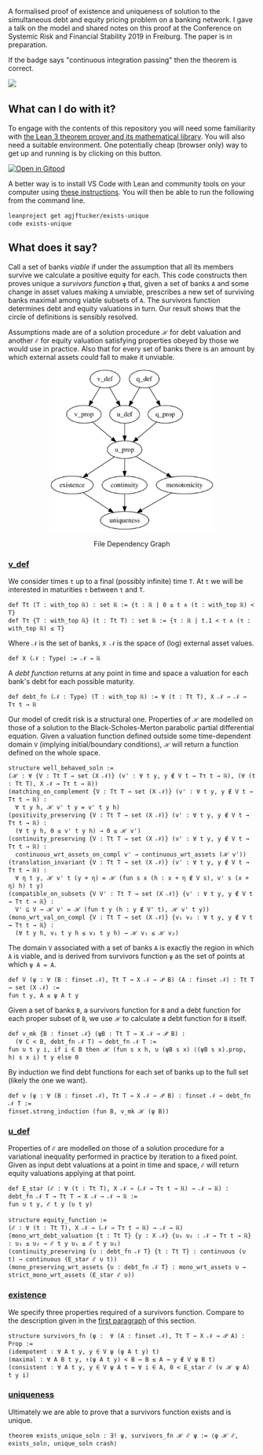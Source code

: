 A formalised proof of existence and uniqueness of solution to the simultaneous debt and equity pricing problem on a banking network.
I gave a talk on the model and shared notes on this proof at the Conference on Systemic Risk and Financial Stability 2019 in Freiburg.
The paper is in preparation.

If the badge says "continuous integration passing" then the theorem is correct.

<img class="NO-CACHE" src="https://github.com/agjftucker/exists-unique/workflows/continuous%20integration/badge.svg?branch=master" />

## What can I do with it?

To engage with the contents of this repository you will need some familiarity with [the Lean 3 theorem prover and its mathematical library](https://leanprover-community.github.io/).
You will also need a suitable environment.
One potentially cheap (browser only) way to get up and running is by clicking on this button.

[![Open in Gitpod](https://gitpod.io/button/open-in-gitpod.svg)](https://gitpod.io/#https://github.com/agjftucker/exists-unique)

A better way is to install VS Code with Lean and community tools on your computer using [these instructions](https://leanprover-community.github.io/get_started.html).
You will then be able to run the following from the command line.

```
leanproject get agjftucker/exists-unique
code exists-unique
```

## What does it say?

Call a set of banks *viable* if under the assumption that all its members survive we calculate a positive equity for each.
This code constructs then proves unique a *survivors function* `φ` that, given a set of banks `A` and some change in asset values making `A` unviable, prescribes a new set of surviving banks maximal among viable subsets of `A`.
The survivors function determines debt and equity valuations in turn.
Our result shows that the circle of definitions is sensibly resolved.

Assumptions made are of a solution procedure `ℋ` for debt valuation and another `ℰ` for equity valuation satisfying properties obeyed by those we would use in practice.
Also that for every set of banks there is an amount by which external assets could fall to make it unviable.

<p align="center"><img src="import-graph.svg" width="338pt" height="332pt" /></p>
<p align="center">File Dependency Graph</p>

### [v_def](src/v_def.lean)

We consider times `t` up to a final (possibly infinite) time `T`.
At `t` we will be interested in maturities `τ` between `t` and `T`.
```lean
def Tt (T : with_top ℝ) : set ℝ := {t : ℝ | 0 ≤ t ∧ (t : with_top ℝ) < T}
def Tτ {T : with_top ℝ} (t : Tt T) : set ℝ := {τ : ℝ | t.1 < τ ∧ (τ : with_top ℝ) ≤ T}
```
Where `𝒩` is the set of banks, `X 𝒩` is the space of (log) external asset values.
```lean
def X (𝒩 : Type) := 𝒩 → ℝ
```
A *debt function* returns at any point in time and space a valuation for each bank's debt for each possible maturity.
```lean
def debt_fn (𝒩 : Type) (T : with_top ℝ) := ∀ (t : Tt T), X 𝒩 → 𝒩 → Tτ t → ℝ
```
Our model of credit risk is a structural one.
Properties of `ℋ` are modelled on those of a solution to the Black-Scholes-Merton parabolic partial differential equation.
Given a valuation function defined outside some time-dependent domain `V` (implying initial/boundary conditions), `ℋ` will return a function defined on the whole space.
```lean
structure well_behaved_soln :=
(ℋ : ∀ {V : Tt T → set (X 𝒩)} (v' : ∀ t y, y ∉ V t → Tτ t → ℝ), (∀ (t : Tt T), X 𝒩 → Tτ t → ℝ))
(matching_on_complement {V : Tt T → set (X 𝒩)} (v' : ∀ t y, y ∉ V t → Tτ t → ℝ) :
  ∀ t y h, ℋ v' t y = v' t y h)
(positivity_preserving {V : Tt T → set (X 𝒩)} (v' : ∀ t y, y ∉ V t → Tτ t → ℝ) :
  (∀ t y h, 0 ≤ v' t y h) → 0 ≤ ℋ v')
(continuity_preserving {V : Tt T → set (X 𝒩)} (v' : ∀ t y, y ∉ V t → Tτ t → ℝ) :
  continuous_wrt_assets_on_compl v' → continuous_wrt_assets (ℋ v'))
(translation_invariant {V : Tt T → set (X 𝒩)} (v' : ∀ t y, y ∉ V t → Tτ t → ℝ) :
  ∀ η t y, ℋ v' t (y + η) = ℋ (fun s x (h : x + η ∉ V s), v' s (x + η) h) t y)
(compatible_on_subsets {V V' : Tt T → set (X 𝒩)} {v' : ∀ t y, y ∉ V t → Tτ t → ℝ} :
  V' ⊆ V → ℋ v' = ℋ (fun t y (h : y ∉ V' t), ℋ v' t y))
(mono_wrt_val_on_compl {V : Tt T → set (X 𝒩)} {v₁ v₂ : ∀ t y, y ∉ V t → Tτ t → ℝ} :
  (∀ t y h, v₁ t y h ≤ v₂ t y h) → ℋ v₁ ≤ ℋ v₂)
```
The domain `V` associated with a set of banks `A` is exactly the region in which `A` is viable, and is derived from survivors function `ψ` as the set of points at which `ψ A = A`.
```lean
def V (ψ : ∀ (B : finset 𝒩), Tt T → X 𝒩 → 𝒫 B) (A : finset 𝒩) : Tt T → set (X 𝒩) :=
fun t y, A ≤ ψ A t y
```
Given a set of banks `B`, a survivors function for `B` and a debt function for each proper subset of `B`, we use `ℋ` to calculate a debt function for `B` itself.
```lean
def v_mk {B : finset 𝒩} (ψB : Tt T → X 𝒩 → 𝒫 B) :
  (∀ C < B, debt_fn 𝒩 T) → debt_fn 𝒩 T :=
fun υ t y i, if i ∈ B then ℋ (fun s x h, υ (ψB s x) ⟨(ψB s x).prop, h⟩ s x i) t y else 0
```
By induction we find debt functions for each set of banks up to the full set (likely the one we want).
```lean
def v (ψ : ∀ (B : finset 𝒩), Tt T → X 𝒩 → 𝒫 B) : finset 𝒩 → debt_fn 𝒩 T :=
finset.strong_induction (fun B, v_mk ℋ (ψ B))
```

### [u_def](src/u_def.lean)

Properties of `ℰ` are modelled on those of a solution procedure for a variational inequality performed in practice by iteration to a fixed point.
Given as input debt valuations at a point in time and space, `ℰ` will return equity valuations applying at that point.
```lean
def E_star (ℰ : ∀ (t : Tt T), X 𝒩 → (𝒩 → Tτ t → ℝ) → 𝒩 → ℝ) : debt_fn 𝒩 T → Tt T → X 𝒩 → 𝒩 → ℝ :=
fun υ t y, ℰ t y (υ t y)

structure equity_function :=
(ℰ : ∀ (t : Tt T), X 𝒩 → (𝒩 → Tτ t → ℝ) → 𝒩 → ℝ)
(mono_wrt_debt_valuation {t : Tt T} {y : X 𝒩} {υ₁ υ₂ : 𝒩 → Tτ t → ℝ} : υ₁ ≤ υ₂ → ℰ t y υ₁ ≤ ℰ t y υ₂)
(continuity_preserving {υ : debt_fn 𝒩 T} {t : Tt T} : continuous (υ t) → continuous (E_star ℰ υ t))
(mono_preserving_wrt_assets {υ : debt_fn 𝒩 T} : mono_wrt_assets υ → strict_mono_wrt_assets (E_star ℰ υ))
```

### [existence](src/existence.lean)

We specify three properties required of a survivors function.
Compare to the description given in the [first paragraph](#what-does-it-say) of this section.
```lean
structure survivors_fn (ψ :  ∀ (A : finset 𝒩), Tt T → X 𝒩 → 𝒫 A) : Prop :=
(idempotent : ∀ A t y, y ∈ V ψ (ψ A t y) t)
(maximal : ∀ A B t y, ↑(ψ A t y) < B → B ≤ A → y ∉ V ψ B t)
(consistent : ∀ A t y, y ∈ V ψ A t ↔ ∀ i ∈ A, 0 < E_star ℰ (v ℋ ψ A) t y i)
```

### [uniqueness](src/uniqueness.lean)

Ultimately we are able to prove that a survivors function exists and is unique.
```lean
theorem exists_unique_soln : ∃! ψ, survivors_fn ℋ ℰ ψ := ⟨φ ℋ ℰ, exists_soln, unique_soln crash⟩
```
